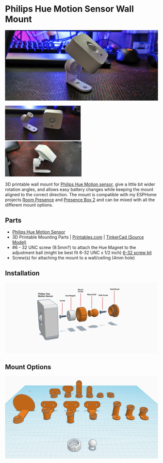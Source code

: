 # Philips Hue Motion Sensor Wall Mount
![](small-mount.jpg)
<p float="left"> <img src="small-mount-01.jpg" width="49.5%" /> <img src="small-mount-02.jpg" width="50%" /></p> 

3D printable wall mount for [Philips Hue Motion sensor](https://amzn.to/3eFKGZe), give a little bit wider rotation angles, and allows easy battery changes while keeping the mount aligned to the correct direction. The mount is compatible with my ESPHome projects [Room Presence](https://github.com/EvisHome/Home-Assistant/tree/main/esphome/presence) and [Presence Box 2](https://github.com/EvisHome/Home-Assistant/tree/main/esphome/presence-box-2) and can be mixed with all the different mount options.

## Parts

* [Philips Hue Motion Sensor](https://amzn.to/3eFKGZe)
* 3D Printable Mounting Parts | [Printables.com](https://www.printables.com/model/273578-philips-hue-motion-sensor-wall-mount) | [TinkerCad (Source Model)](https://www.tinkercad.com/things/9wCn1o8V80X-sensor-mounting-set)
* #6 - 32 UNC screw (9.5mm?) to attach the Hue Magnet to the adjustment ball (might be best fit 6-32 UNC x 1/2 inch) [6-32 screw kit](https://amzn.to/3cXkWHG)
* Screw(s) for attaching the mount to a wall/ceiling (4mm hole)

## Installation

![](installation2.png)

## Mount Options

![](mounting-set.jpg)
